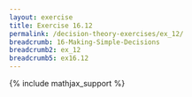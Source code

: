 ```yaml
---
layout: exercise
title: Exercise 16.12
permalink: /decision-theory-exercises/ex_12/
breadcrumb: 16-Making-Simple-Decisions
breadcrumb2: ex_12
breadcrumb5: ex16.12
---
```


{% include mathjax_support %}

